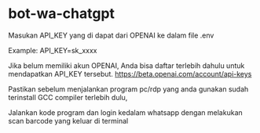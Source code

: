 # bot-wa-chatgpt

Masukan API_KEY yang di dapat dari OPENAI ke dalam file .env

Example: 
API_KEY=sk_xxxx

Jika belum memiliki akun OPENAI, Anda bisa daftar terlebih dahulu untuk mendapatkan API_KEY tersebut.
https://beta.openai.com/account/api-keys

Pastikan sebelum menjalankan program pc/rdp yang anda gunakan sudah terinstall GCC compiler terlebih dulu, 

Jalankan kode program dan login kedalam whatsapp dengan melakukan scan barcode yang keluar di terminal
